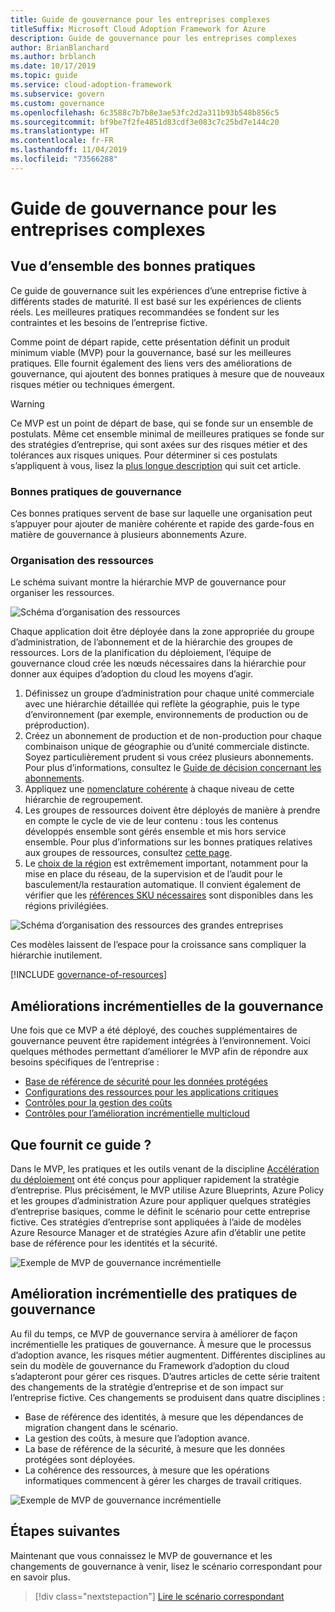 ```yaml
---
title: Guide de gouvernance pour les entreprises complexes
titleSuffix: Microsoft Cloud Adoption Framework for Azure
description: Guide de gouvernance pour les entreprises complexes
author: BrianBlanchard
ms.author: brblanch
ms.date: 10/17/2019
ms.topic: guide
ms.service: cloud-adoption-framework
ms.subservice: govern
ms.custom: governance
ms.openlocfilehash: 6c3588c7b7b8e3ae53fc2d2a311b93b548b856c5
ms.sourcegitcommit: bf9be7f2fe4851d83cdf3e083c7c25bd7e144c20
ms.translationtype: HT
ms.contentlocale: fr-FR
ms.lasthandoff: 11/04/2019
ms.locfileid: "73566288"
---
```

# <a name="governance-guide-for-complex-enterprises"></a>Guide de gouvernance pour les entreprises complexes

## <a name="overview-of-best-practices"></a>Vue d’ensemble des bonnes pratiques

Ce guide de gouvernance suit les expériences d’une entreprise fictive à différents stades de maturité. Il est basé sur les expériences de clients réels. Les meilleures pratiques recommandées se fondent sur les contraintes et les besoins de l’entreprise fictive.

Comme point de départ rapide, cette présentation définit un produit minimum viable (MVP) pour la gouvernance, basé sur les meilleures pratiques. Elle fournit également des liens vers des améliorations de gouvernance, qui ajoutent des bonnes pratiques à mesure que de nouveaux risques métier ou techniques émergent.

> [!WARNING]
> Ce MVP est un point de départ de base, qui se fonde sur un ensemble de postulats. Même cet ensemble minimal de meilleures pratiques se fonde sur des stratégies d’entreprise, qui sont axées sur des risques métier et des tolérances aux risques uniques. Pour déterminer si ces postulats s’appliquent à vous, lisez la [plus longue description](./narrative.md) qui suit cet article.

### <a name="governance-best-practices"></a>Bonnes pratiques de gouvernance

Ces bonnes pratiques servent de base sur laquelle une organisation peut s’appuyer pour ajouter de manière cohérente et rapide des garde-fous en matière de gouvernance à plusieurs abonnements Azure.

### <a name="resource-organization"></a>Organisation des ressources

Le schéma suivant montre la hiérarchie MVP de gouvernance pour organiser les ressources.

![Schéma d’organisation des ressources](../../../_images/govern/resource-organization.png)

Chaque application doit être déployée dans la zone appropriée du groupe d’administration, de l’abonnement et de la hiérarchie des groupes de ressources. Lors de la planification du déploiement, l’équipe de gouvernance cloud crée les nœuds nécessaires dans la hiérarchie pour donner aux équipes d’adoption du cloud les moyens d’agir.

1. Définissez un groupe d’administration pour chaque unité commerciale avec une hiérarchie détaillée qui reflète la géographie, puis le type d’environnement (par exemple, environnements de production ou de préproduction).
2. Créez un abonnement de production et de non-production pour chaque combinaison unique de géographie ou d’unité commerciale distincte. Soyez particulièrement prudent si vous créez plusieurs abonnements. Pour plus d’informations, consultez le [Guide de décision concernant les abonnements](../../../decision-guides/subscriptions/index.md).
3. Appliquez une [nomenclature cohérente](../../../ready/azure-best-practices/naming-and-tagging.md) à chaque niveau de cette hiérarchie de regroupement.
4. Les groupes de ressources doivent être déployés de manière à prendre en compte le cycle de vie de leur contenu : tous les contenus développés ensemble sont gérés ensemble et mis hors service ensemble. Pour plus d’informations sur les bonnes pratiques relatives aux groupes de ressources, consultez [cette page](../../../decision-guides/resource-consistency/index.md).
5. Le [choix de la région](../../../decision-guides/regions/index.md) est extrêmement important, notamment pour la mise en place du réseau, de la supervision et de l’audit pour le basculement/la restauration automatique. Il convient également de vérifier que les [références SKU nécessaires](https://azure.microsoft.com/global-infrastructure/services) sont disponibles dans les régions privilégiées.

![Schéma d’organisation des ressources des grandes entreprises](../../../_images/govern/large-enterprise-resource-organization.png)

Ces modèles laissent de l’espace pour la croissance sans compliquer la hiérarchie inutilement.

[!INCLUDE [governance-of-resources](../../../../includes/caf-governance-of-resources.md)]

<!-- See comments for suggestion to possibly add here -->

## <a name="incremental-governance-improvements"></a>Améliorations incrémentielles de la gouvernance

Une fois que ce MVP a été déployé, des couches supplémentaires de gouvernance peuvent être rapidement intégrées à l’environnement. Voici quelques méthodes permettant d’améliorer le MVP afin de répondre aux besoins spécifiques de l’entreprise :

- [Base de référence de sécurité pour les données protégées](./security-baseline-improvement.md)
- [Configurations des ressources pour les applications critiques](./resource-consistency-improvement.md)
- [Contrôles pour la gestion des coûts](./cost-management-improvement.md)
- [Contrôles pour l’amélioration incrémentielle multicloud](./multicloud-improvement.md)

<!-- markdownlint-disable MD026 -->

## <a name="what-does-this-guidance-provide"></a>Que fournit ce guide ?

Dans le MVP, les pratiques et les outils venant de la discipline [Accélération du déploiement](../../deployment-acceleration/index.md) ont été conçus pour appliquer rapidement la stratégie d’entreprise. Plus précisément, le MVP utilise Azure Blueprints, Azure Policy et les groupes d’administration Azure pour appliquer quelques stratégies d’entreprise basiques, comme le définit le scénario pour cette entreprise fictive. Ces stratégies d’entreprise sont appliquées à l’aide de modèles Azure Resource Manager et de stratégies Azure afin d’établir une petite base de référence pour les identités et la sécurité.

![Exemple de MVP de gouvernance incrémentielle](../../../_images/govern/governance-mvp.png)

## <a name="incremental-improvements-to-governance-practices"></a>Amélioration incrémentielle des pratiques de gouvernance

Au fil du temps, ce MVP de gouvernance servira à améliorer de façon incrémentielle les pratiques de gouvernance. À mesure que le processus d’adoption avance, les risques métier augmentent. Différentes disciplines au sein du modèle de gouvernance du Framework d’adoption du cloud s’adapteront pour gérer ces risques. D’autres articles de cette série traitent des changements de la stratégie d’entreprise et de son impact sur l’entreprise fictive. Ces changements se produisent dans quatre disciplines :

- Base de référence des identités, à mesure que les dépendances de migration changent dans le scénario.
- La gestion des coûts, à mesure que l’adoption avance.
- La base de référence de la sécurité, à mesure que les données protégées sont déployées.
- La cohérence des ressources, à mesure que les opérations informatiques commencent à gérer les charges de travail critiques.

![Exemple de MVP de gouvernance incrémentielle](../../../_images/govern/governance-improvement-large.png)

## <a name="next-steps"></a>Étapes suivantes

Maintenant que vous connaissez le MVP de gouvernance et les changements de gouvernance à venir, lisez le scénario correspondant pour en savoir plus.

> [!div class="nextstepaction"]
> [Lire le scénario correspondant](./narrative.md)
